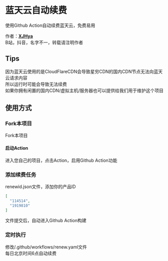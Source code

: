 # 蓝天云自动续费

使用Github Action自动续费蓝天云，免费易用<br>

作者：**[XJHya](https://github.com/xjh2009)**<br>
B站，抖音，名字不一，转载请注明作者<br>

## Tips

因为蓝天云使用的是CloudFlareCDN会导致星穷CDN的国内CDN节点无法向蓝天云请求内容<br>
所以运行时可能会导致无法续费<br>
如果你拥有闲置的国内CDN/虚拟主机/服务器也可以提供给我们用于维护这个项目

## 使用方式

### Fork本项目
Fork本项目<br>
#### 启动Action
进入您自己的项目，点击Action，启用Github Action功能<br>

### 添加续费任务
renewid.json文件，添加你的产品ID
<br>
```json
[
  "114514",
  "1919810"
]
```
文件提交后，自动进入Github Action构建

### 定时执行
修改/.github/workflows/renew.yaml文件 <br>
每日北京时间6点自动续费<br>

